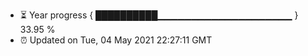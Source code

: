 - ⏳ Year progress { ██████████▁▁▁▁▁▁▁▁▁▁▁▁▁▁▁▁▁▁▁▁ } 33.95 %
- ⏰ Updated on Tue, 04 May 2021 22:27:11 GMT

